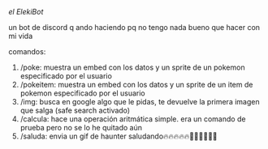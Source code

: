 *_el ElekiBot_*

un bot de discord q ando haciendo pq no tengo nada bueno que hacer con mi vida

comandos:

1. /poke: muestra un embed con los datos y un sprite de un pokemon especificado por el usuario
2. /pokeitem: muestra un embed con los datos y un sprite de un item de pokemon especificado por el usuario
3. /img: busca en google algo que le pidas, te devuelve la primera imagen que salga (safe search activado)
4. /calcula: hace una operación aritmática simple. era un comando de prueba pero no se lo he quitado aún
5. /saluda: envia un gif de haunter saludando🔥🔥🔥🔥🔥👋👋👋👋👋👋
